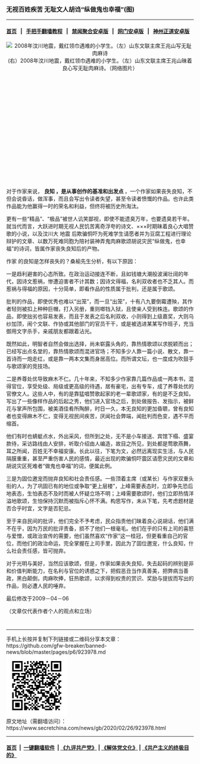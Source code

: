 ### 无视百姓疾苦 无耻文人胡诌“纵做鬼也幸福”(图)
------------------------

#### [首页](https://github.com/gfw-breaker/banned-news/blob/master/README.md) &nbsp;&nbsp;|&nbsp;&nbsp; [手把手翻墙教程](https://github.com/gfw-breaker/guides/wiki) &nbsp;&nbsp;|&nbsp;&nbsp; [禁闻聚合安卓版](https://github.com/gfw-breaker/bn-android) &nbsp;&nbsp;|&nbsp;&nbsp; [网门安卓版](https://github.com/oGate2/oGate) &nbsp;&nbsp;|&nbsp;&nbsp; [神州正道安卓版](https://github.com/SzzdOgate/update) 



<div class="article_right" style="fone-color:#000">
 <p style="text-align:center">
  <img alt="2008年汶川地震，戴红领巾遇难的小学生。（左）山东文联主席王兆山写无耻肉麻诗" src="//img3.secretchina.com/pic/2020/2-22/p2633341a982427977-ss.jpg" style="height:340px; width:600px"/>
  <br>
   (右）2008年汶川地震，戴红领巾遇难的小学生。（左）山东文联主席王兆山昧着良心写无耻肉麻诗。（网络图片）
   <span id="hideid" name="hideid" style="color:red;display:none;">
    <span href="https://www.secretchina.com">
    </span>
   </span>
  </br>
 </p>
 <div id="txt-mid1-t21-2017">
  <ins class="adsbygoogle" data-ad-client="ca-pub-1276641434651360" data-ad-slot="2451032099" style="display:inline-block;width:336px;height:280px">
  </ins>
  <div id="SC-22xxx">
  </div>
 </div>
 <p>
  对于作家来说，
  <strong>
   <span href="https://www.secretchina.com/news/gb/tag/良知" target="_blank">
    良知
   </span>
   ，是从事创作的基准和出发点
  </strong>
  ，一个作家如果丧失良知，不但会说昏话，做浑事，而且会写出令读者失望，甚至令读者愤慨的作品。也许此类作品能为他赢得一时的荣名和利益，但终将被历史所淘汰。
  <span id="hideid" name="hideid" style="color:red;display:none;">
   <span href="https://www.secretchina.com">
   </span>
  </span>
 </p>
 <p>
  更有一些“精品”、“极品”被世人讥笑鄙视，即使不能遗臭万年，也要遗臭若干年。就当代而言，大跃进时期无视人民饥苦离奇浮夸的诗文、×××时期昧着良心大唱赞歌的小说，以及汶川大
  <span href="https://www.secretchina.com/news/gb/tag/地震" target="_blank">
   地震
  </span>
  后欺骗恫吓为死难学生请愿者并为豆腐工程进行理论辩护的文章、以数万死难同胞为陪衬装神弄鬼肉麻歌颂胡说灾民“纵做鬼，也幸福”的诗词，皆属作家丧失良知后的产物。
 </p>
 <p>
  <span href="https://www.secretchina.com/news/gb/tag/作家" target="_blank">
   作家
  </span>
  的良知是怎样丧失的？桑榆先生分析，有以下原因：
 </p>
 <p>
  一是趋利避害的心态所致。在政治运动接连不断，且如钱塘大潮般波澜壮阔的年代，因诗文惹祸，惨遭迫害者不计其数；因诗文得福，名利双收者也不乏其人。而惹祸与得福的原因，十分简单，即看作品的性质属于批判，还是属于歌颂。
 </p>
 <p>
  批判的作品，即使优秀也难以“出笼”，而一旦“出笼”，十有八九要倒霉遭殃，其作者轻则被扣上种种巨帽，打入另册，重则啷铛入狱，且使亲人受到株连。歌颂的作品，即使拙劣也容易发表，而且于发表之后名利双收，小则得到上级嘉奖，大则乌纱加顶，闹个文联、作协或其他部门的官员干干，或是被选进某某写作班子，充当御用文字杀手，亲戚朋友都跟着沾光。
 </p>
 <p>
  既然如此，明智者自然会做出选择，尚未崭露头角的，靠热情歌颂以求脱颖而出；已经写出点名堂的，靠热情歌颂而混进官场；不知多少人靠一篇小说、散文，靠一首诗而一炮走红，或是靠一两本文集而身居高位。而所谓文坛，也一度成为吹鼓手与歌颂家的竞技场。
 </p>
 <p>
  二是养尊处优导致麻木不仁。几十年来，不知多少作家靠几篇作品或一两本书，混得官位，享受处级、局级或更高级的待遇，居有豪宅，出有专车，成了养尊处优的官僚文人。这些人中，有的是靠猛唱赞歌起家的老一辈歌颂家，有的是不乏良知，写出了一些像样作品的后起之秀，他们进入官场之后，到处做报告、发指示，被鲜花与掌声所包围，被美酒佳肴所陶醉，时日一久，本无良知的更加昏聩，曾有良知者也变得麻木不仁，变得无视民间疾苦，厌闻社会弊端，闻批判而色变，遇不平而缩首。
 </p>
 <p>
  他们有时也蜻蜓点水，外出采风，但所到之处，无不是小车接送、宾馆下榻、盛宴款待，采访路线由人安排，听取介绍由人编造，故目之所见，到处都是莺歌燕舞，耳之所闻，百姓无不幸福安康。长此以往，下笔为文，必然远离现实生活，与人民隔膜重重，甚至严重伤害人民的感情，最近出现的欺骗恫吓震区请愿灾民的文章和胡说灾区死难者“做鬼也幸福”的词，便属此例。
 </p>
 <p>
  三是为固位邀宠而抛弃良知和社会责任感。一些顶着主席（或某长）与作家双重头衔的人，为了巩固已有的地位或争取“更上层楼”，上峰需要表态时，立即争先恐后地表态，生怕表态不及时而被人怀疑立场不明；上峰需要歌颂时，他们立即热情洋溢地歌颂，生怕保持沉默而被指斥心怀不满。构思写作，未从下笔，先考虑题材是否合乎时宜，文字是否犯忌。
 </p>
 <p>
  至于来自民间的批评，他们完全不予考虑，民众指责他们昧着良心说胡话，他们满不在乎，因为万民的批评责备，损不了他们一根毫毛。他们在乎的只有上司的喜怒与爱憎，或政治宣传的需要，他们虽然喜欢“作家”这一桂冠，但更看重自己的官位，而他们的政治命运，完全掌握在上司手里，因此为了固位邀宠，什么良知，什么社会责任感，皆可抛弃。
 </p>
 <p>
  对于光明与美好，当然应该歌颂，但是，作家如果丧失良知，失去起码的辨别是非和价值判断能力，在名利与官位的诱惑之下，把假恶丑当作真善美，把弊病当善政，黑白颠倒，肉麻吹捧，狂热歌颂，以求得到权贵的赏识、奖励与提拔而写出的作品，则必遭人民的唾弃。
 </p>
 <p>
  最后修改于2009－04－06
 </p>
 <p>
  （文章仅代表作者个人的观点和立场）
  <center>
   <div>
    <div id="txt-mid2-t22-2017" style="display: block;  max-height: 351px;  overflow: hidden;">
     <div id="SC-21xxx">
     </div>
     <ins class="adsbygoogle" data-ad-client="ca-pub-1276641434651360" data-ad-format="auto" data-ad-slot="4301710469" data-full-width-responsive="true" style="display:block">
     </ins>
    </div>
   </div>
  </center>
  <div style="padding-top:12px;">
  </div>
 </p>
</div>

<hr/>
手机上长按并复制下列链接或二维码分享本文章：<br/>
https://github.com/gfw-breaker/banned-news/blob/master/pages/p6/923978.md <br/>
<a href='https://github.com/gfw-breaker/banned-news/blob/master/pages/p6/923978.md'><img src='https://github.com/gfw-breaker/banned-news/blob/master/pages/p6/923978.md.png'/></a> <br/>
原文地址（需翻墙访问）：https://www.secretchina.com/news/gb/2020/02/26/923978.html


------------------------
#### [首页](https://github.com/gfw-breaker/banned-news/blob/master/README.md) &nbsp;|&nbsp; [一键翻墙软件](https://github.com/gfw-breaker/nogfw/blob/master/README.md) &nbsp;| [《九评共产党》](https://github.com/gfw-breaker/9ping.md/blob/master/README.md#九评之一评共产党是什么) | [《解体党文化》](https://github.com/gfw-breaker/jtdwh.md/blob/master/README.md) | [《共产主义的终极目的》](https://github.com/gfw-breaker/gczydzjmd.md/blob/master/README.md)


<img src='http://gfw-breaker.win/banned-news/pages/p6/923978.md' width='0px' height='0px'/>